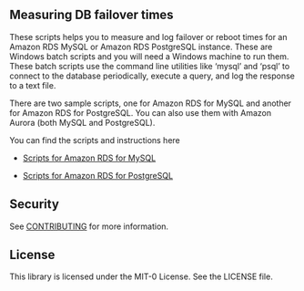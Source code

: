 ## Measuring DB failover times

These scripts helps you to measure and log failover or reboot times for an
Amazon RDS MySQL or Amazon RDS PostgreSQL instance. These are Windows batch
scripts and you will need a Windows machine to run them. These batch scripts use
the command line utilities like ‘mysql’ and ‘psql’ to connect to the database
periodically, execute a query, and log the response to a text file.

There are two sample scripts, one for Amazon RDS for MySQL and another for
Amazon RDS for PostgreSQL. You can also use them with Amazon Aurora (both MySQL
and PostgreSQL).

You can find the scripts and instructions here

-   [Scripts for Amazon RDS for MySQL](MYSQL)

-   [Scripts for Amazon RDS for PostgreSQL](PG)


## Security

See [CONTRIBUTING](CONTRIBUTING.md#security-issue-notifications) for more information.

## License

This library is licensed under the MIT-0 License. See the LICENSE file.

